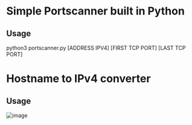 <h1>Simple Portscanner built in Python</h1>

<h2>Usage</h2>

python3 portscanner.py [ADDRESS IPV4] [FIRST TCP PORT] [LAST TCP PORT]

<h1>Hostname to IPv4 converter</h1>

<h2>Usage</h2>

![image](https://github.com/arthur-albuquerque1/pythonprojects/assets/80676157/6e268f7f-10a3-4069-823a-4201ef41c96b)


